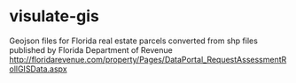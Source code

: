 # visulate-gis
Geojson files for Florida real estate parcels converted from shp files published by Florida Department of Revenue http://floridarevenue.com/property/Pages/DataPortal_RequestAssessmentRollGISData.aspx
